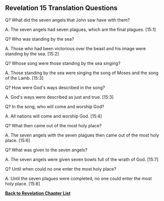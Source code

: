 ## Revelation 15 Translation Questions ##

Q? What did the seven angels that John saw have with them?

A. The seven angels had seven plagues, which are the final plagues. [15:1]

Q? Who was standing by the sea?

A. Those who had been victorious over the beast and his image were standing by the sea. [15:2]

Q? Whose song were those standing by the sea singing?

A. Those standing by the sea were singing the song of Moses and the song of the Lamb. [15:3]

Q? How were God's ways described in the song?

A. God's ways were described as just and true. [15:3]

Q? In the song, who will come and worship God?

A. All nations will come and worship God. [15:4]

Q? What then came out of the most holy place?

A. The seven angels with the seven plagues then came out of the most holy place. [15:6]

Q? What was given to the seven angels?

A. The seven angels were given seven bowls full of the wrath of God. [15:7]

Q? Until when could no one enter the most holy place?

A. Until the seven plagues were completed, no one could enter the most holy place. [15:8]

__[Back to Revelation Chapter List](./)__

